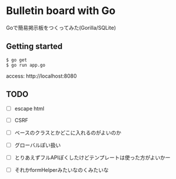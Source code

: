 # Bulletin board with Go
Goで簡易掲示板をつくってみた(Gorilla/SQLite)

## Getting started
```
$ go get
$ go run app.go
```
access: http://localhost:8080


## TODO

- [ ] escape html
- [ ] CSRF
- [ ] ベースのクラスとかどこに入れるのがよいのか
- [ ] グローバルぽい扱い
- [ ] とりあえずフルAPIぽくしたけどテンプレートは使った方がよいかー
- [ ] それかformHelperみたいなのくみたいな

